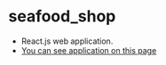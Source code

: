 # seafood_shop
* React.js web application.
* [You can see application on this page](https://laughing-hermann-b5f25e.netlify.com)
